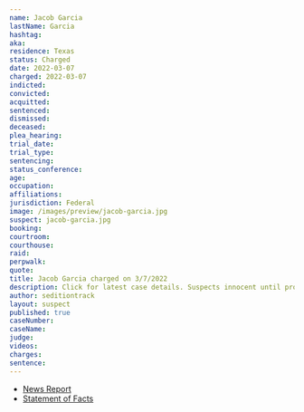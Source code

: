 ```yaml
---
name: Jacob Garcia
lastName: Garcia
hashtag: 
aka:
residence: Texas
status: Charged
date: 2022-03-07
charged: 2022-03-07
indicted:
convicted:
acquitted:
sentenced:
dismissed:
deceased:
plea_hearing:
trial_date:
trial_type:
sentencing:
status_conference:
age:
occupation:
affiliations:
jurisdiction: Federal
image: /images/preview/jacob-garcia.jpg
suspect: jacob-garcia.jpg
booking:
courtroom:
courthouse:
raid:
perpwalk:
quote:
title: Jacob Garcia charged on 3/7/2022
description: Click for latest case details. Suspects innocent until proven guilty.
author: seditiontrack
layout: suspect
published: true
caseNumber: 
caseName:
judge:
videos:
charges:
sentence:
---
```

- [News Report](https://www.cbsnews.com/dfw/news/facebook-posts-lead-to-arrest-of-burleson-man-charged-in-capitol-attack/)
- [Statement of Facts](https://www.justice.gov/usao-dc/case-multi-defendant/file/1486336/download)
